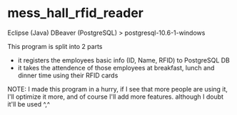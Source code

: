 # mess_hall_rfid_reader

Eclipse (Java)
DBeaver (PostgreSQL) > postgresql-10.6-1-windows

This program is split into 2 parts
- it registers the employees basic info (ID, Name, RFID) to PostgreSQL DB
- it takes the attendence of those employees at breakfast, lunch and dinner time using their RFID cards


NOTE: I made this program in a hurry, if I see that more people are using it, I'll optimize it more, and of course I'll add more features. although I doubt it'll be used ^,^
